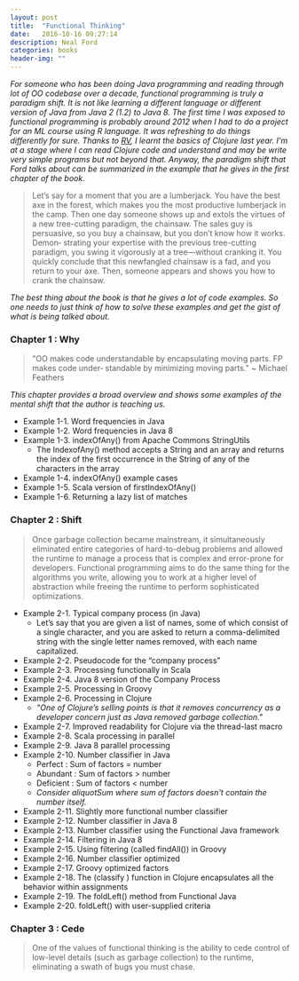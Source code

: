 ```yaml
---
layout: post
title:  "Functional Thinking"
date:   2016-10-16 09:27:14
description: Neal Ford
categories: books
header-img: ""
---
```


_For someone who has been doing Java programming and reading through lot of OO codebase over a decade, functional programming is truly a paradigm shift. It is not like learning a different language or different version of Java from Java 2 (1.2) to Java 8. The first time I was exposed to functional programming is probably around 2012 when I had to do a project for an ML course using R language. It was refreshing to do things differently for sure. Thanks to [RV](http://rovarghe.blogspot.com), I learnt the basics of Clojure last year. I'm at a stage where I can read Clojure code and understand and may be write very simple programs but not beyond that. Anyway, the paradigm shift that Ford talks about can be summarized in the example that he gives in the first chapter of the book._

> Let’s say for a moment that you are a lumberjack. You have the best axe in the forest, which makes you the most productive lumberjack in the camp. Then one day someone shows up and extols the virtues of a new tree-cutting paradigm, the chainsaw. The sales guy is persuasive, so you buy a chainsaw, but you don’t know how it works. Demon‐ strating your expertise with the previous tree-cutting paradigm, you swing it vigorously at a tree—without cranking it. You quickly conclude that this newfangled chainsaw is a fad, and you return to your axe. Then, someone appears and shows you how to crank the chainsaw.

_The best thing about the book is that he gives a lot of code examples. So one needs to just think of how to solve these examples and get the gist of what is being talked about._

### Chapter 1	: Why
> "OO makes code understandable by encapsulating moving parts. FP makes code under‐ standable by minimizing moving parts."
> ~ Michael Feathers

_This chapter provides a broad overview and shows some examples of the mental shift that the author is teaching us._

* Example 1-1. Word frequencies in Java
* Example 1-2. Word frequencies in Java 8
* Example 1-3. indexOfAny() from Apache Commons StringUtils 
	* The IndexofAny() method accepts a String and an array and returns the index of the first occurrence in the String of any of the characters in the array
* Example 1-4. indexOfAny() example cases
* Example 1-5. Scala version of firstIndexOfAny()
* Example 1-6. Returning a lazy list of matches

### Chapter 2	: Shift
> Once garbage collection became mainstream, it simultaneously eliminated entire categories of hard-to-debug problems and allowed the runtime to manage a process that is complex and error-prone for developers. Functional programming aims to do the same thing for the algorithms you write, allowing you to work at a higher level of abstraction while freeing the runtime to perform sophisticated optimizations.

* Example 2-1. Typical company process (in Java)
	*  Let’s say that you are given a list of names, some of which consist of a single character, and you are asked to return a comma-delimited string with the single letter names removed, with each name capitalized. 
* Example 2-2. Pseudocode for the “company process”
* Example 2-3. Processing functionally in Scala
* Example 2-4. Java 8 version of the Company Process
* Example 2-5. Processing in Groovy
* Example 2-6. Processing in Clojure
	* _"One of Clojure’s selling points is that it removes concurrency as a developer concern just as Java removed garbage collection."_
* Example 2-7. Improved readability for Clojure via the thread-last macro
* Example 2-8. Scala processing in parallel
* Example 2-9. Java 8 parallel processing
* Example 2-10. Number classifier in Java
	* Perfect : Sum of factors = number
	* Abundant : Sum of factors > number
	* Deficient : Sum of factors < number
	* _Consider aliquotSum where sum of factors doesn't contain the number itself._
* Example 2-11. Slightly more functional number classifier
* Example 2-12. Number classifier in Java 8
* Example 2-13. Number classifier using the Functional Java framework
* Example 2-14. Filtering in Java 8
* Example 2-15. Using filtering (called findAll()) in Groovy
* Example 2-16. Number classifier optimized
* Example 2-17. Groovy optimized factors
* Example 2-18. The (classify ) function in Clojure encapsulates all the behavior within assignments
* Example 2-19. The foldLeft() method from Functional Java
* Example 2-20. foldLeft() with user-supplied criteria

### Chapter 3	: Cede
> One of the values of functional thinking is the ability to cede control of low-level details (such as garbage collection) to the runtime, eliminating a swath of bugs you must chase.




